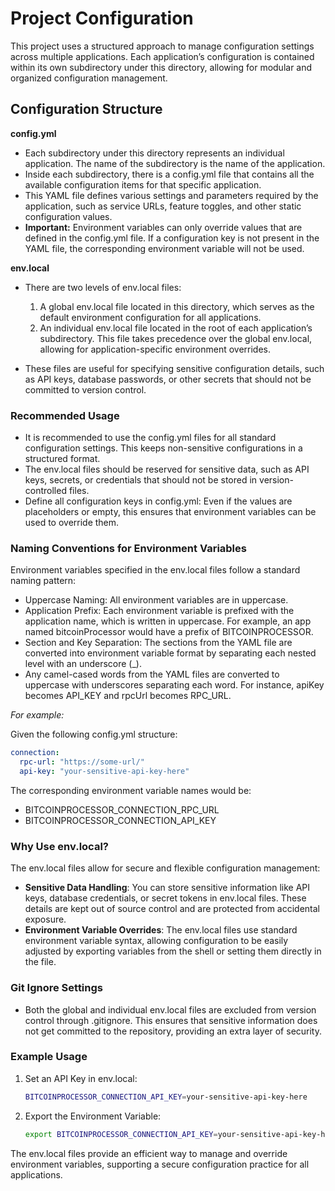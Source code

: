 # Project Configuration

This project uses a structured approach to manage configuration settings across multiple applications. Each application’s configuration is contained within its own subdirectory under this directory, allowing for modular and organized configuration management.

## Configuration Structure

**config.yml**

* Each subdirectory under this directory represents an individual application. The name of the subdirectory is the name of the application.
* Inside each subdirectory, there is a config.yml file that contains all the available configuration items for that specific application.
* This YAML file defines various settings and parameters required by the application, such as service URLs, feature toggles, and other static configuration values.
* **Important:** Environment variables can only override values that are defined in the config.yml file. If a configuration key is not present in the YAML file, the corresponding environment variable will not be used.

**env.local**

* There are two levels of env.local files:
  1. A global env.local file located in this directory, which serves as the default environment configuration for all applications.
  2. An individual env.local file located in the root of each application’s subdirectory. This file takes precedence over the global env.local, allowing for application-specific environment overrides.
     
* These files are useful for specifying sensitive configuration details, such as API keys, database passwords, or other secrets that should not be committed to version control.

### Recommended Usage

* It is recommended to use the config.yml files for all standard configuration settings. This keeps non-sensitive configurations in a structured format.
* The env.local files should be reserved for sensitive data, such as API keys, secrets, or credentials that should not be stored in version-controlled files.
* Define all configuration keys in config.yml: Even if the values are placeholders or empty, this ensures that environment variables can be used to override them.

### Naming Conventions for Environment Variables

Environment variables specified in the env.local files follow a standard naming pattern:

* Uppercase Naming: All environment variables are in uppercase.
* Application Prefix: Each environment variable is prefixed with the application name, which is written in uppercase. For example, an app named bitcoinProcessor would have a prefix of BITCOINPROCESSOR.
* Section and Key Separation: The sections from the YAML file are converted into environment variable format by separating each nested level with an underscore (_).
* Any camel-cased words from the YAML files are converted to uppercase with underscores separating each word. For instance, apiKey becomes API_KEY and rpcUrl becomes RPC_URL.

_For example:_

Given the following config.yml structure:

```yaml
connection:
  rpc-url: "https://some-url/"
  api-key: "your-sensitive-api-key-here"
```

The corresponding environment variable names would be:
* BITCOINPROCESSOR_CONNECTION_RPC_URL
* BITCOINPROCESSOR_CONNECTION_API_KEY

### Why Use env.local?

The env.local files allow for secure and flexible configuration management:

* **Sensitive Data Handling**: You can store sensitive information like API keys, database credentials, or secret tokens in env.local files. These details are kept out of source control and are protected from accidental exposure.
* **Environment Variable Overrides**: The env.local files use standard environment variable syntax, allowing configuration to be easily adjusted by exporting variables from the shell or setting them directly in the file.

### Git Ignore Settings

* Both the global and individual env.local files are excluded from version control through .gitignore. This ensures that sensitive information does not get committed to the repository, providing an extra layer of security.

### Example Usage

1. Set an API Key in env.local:

    ```bash
    BITCOINPROCESSOR_CONNECTION_API_KEY=your-sensitive-api-key-here
    ```

2. Export the Environment Variable:

    ```bash
    export BITCOINPROCESSOR_CONNECTION_API_KEY=your-sensitive-api-key-here
    ```

The env.local files provide an efficient way to manage and override environment variables, supporting a secure configuration practice for all applications.
